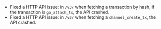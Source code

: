 * Fixed a HTTP API issue: in `/v3/` when fetching a transaction by hash, if
  the transaction is `ga_attach_tx`, the API crashed.
* Fixed a HTTP API issue: in `/v3/` when fetching a `channel_create_tx`, the
  API crashed.
